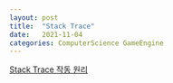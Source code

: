```yaml
---
layout: post
title:  "Stack Trace"
date:   2021-11-04
categories: ComputerScience GameEngine
---
```


[Stack Trace 작동 원리](https://kuaaan.tistory.com/115)            